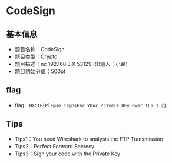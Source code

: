# CodeSign

## 基本信息
- 题目名称：CodeSign
- 题目类型：Crypto
- 题目描述：nc 192.168.3.X 53129 (出题人：小路)
- 题目初始分值：500pt

## flag
- flag：`HXCTF{PlE@se_Tr@nsFer_Y0ur_Pr1vaTe_KEy_0ver_TLS_1.2}`

## Tips
- Tips1：You need Wireshark to analysis the FTP Transmission
- Tips2：Perfect Forward Secrecy
- Tips3：Sign your code with the Private Key